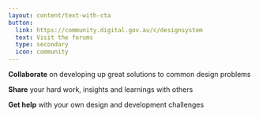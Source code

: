 ```yaml
---
layout: content/text-with-cta
button:
  link: https://community.digital.gov.au/c/designsystem
  text: Visit the forums
  type: secondary
  icon: community
---
```


**Collaborate** on developing up great solutions to common design problems

**Share** your hard work, insights and learnings with others

**Get help** with your own design and development challenges
